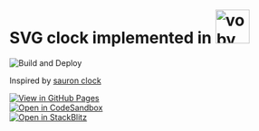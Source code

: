 # SVG clock implemented in <a href="https://github.com/vobyjs/voby"><img src="https://raw.githubusercontent.com/vobyjs/voby/master/resources/logo/svg/logo.svg" alt="voby" height="60"></a>

![Build and Deploy](https://github.com/high1/voby-clock/actions/workflows/main.yml/badge.svg?branch=main)  

Inspired by [sauron clock](https://ivanceras.github.io/svg-clock/)  

[![View in GitHub Pages](https://img.shields.io/badge/View%20in-GitHub%20Pages-blue?style=for-the-badge&logo=github)](https://high1.github.io/voby-clock/)  
[![Open in CodeSandbox](https://img.shields.io/badge/Open%20in-CodeSandbox-blue?style=for-the-badge&logo=codesandbox)](https://githubbox.com/high1/voby-clock)  
[![Open in StackBlitz](https://developer.stackblitz.com/img/open_in_stackblitz.svg)](https://stackblitz.com/github/high1/voby-clock)   
